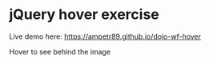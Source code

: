# jQuery hover exercise

Live demo here: https://ampetr89.github.io/dojo-wf-hover

Hover to see behind the image 
